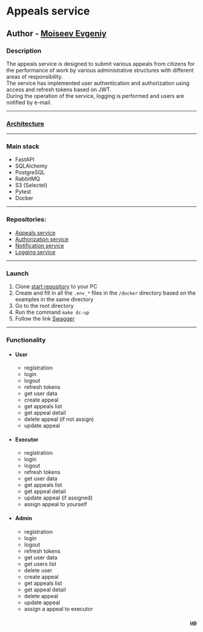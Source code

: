 <a name="readme-top"></a>

# Appeals service
## Author - [Moiseev Evgeniy](https://github.com/Moiseev-Evgeniy)

### Description
The appeals service is designed to submit various appeals from citizens for the performance of work by various administrative structures with different areas of responsibility.<br>
The service has implemented user authentication and authorization using access and refresh tokens based on JWT.<br>
During the operation of the service, logging is performed and users are notified by e-mail.
_______________________________________________________________________________________
### [Architecture](https://github.com/Appeals-service/start/blob/main/architecture/schema.png)
_______________________________________________________________________________________
### Main stack
- FastAPI
- SQLAlchemy
- PostgreSQL
- RabbitMQ
- S3 (Selectel)
- Pytest
- Docker
_______________________________________________________________________________________
### Repositories:<br>
- [Appeals service](https://github.com/Appeals-service/Appeals_service)
- [Authorization service](https://github.com/Appeals-service/Authorization_service)
- [Notification service](https://github.com/Appeals-service/Notification_service)
- [Logging service](https://github.com/Appeals-service/Logging_service)
_______________________________________________________________________________________
### Launch<br>
1. Clone [start repository](https://github.com/Appeals-service/start) to your PC
2. Create and fill in all the `.env_*` files in the `/docker` directory based on the examples in the same directory
3. Go to the root directory
4. Run the command `make dc-up`
5. Follow the link [Swagger](http://127.0.0.1:8000/docs)
_______________________________________________________________________________________
### Functionality<br>
  - #### User
    - registration
    - login
    - logout
    - refresh tokens
    - get user data
    - create appeal
    - get appeals list
    - get appeal detail
    - delete appeal (if not assign)
    - update appeal
  - #### Executor
    - registration
    - login
    - logout
    - refresh tokens
    - get user data
    - get appeals list
    - get appeal detail
    - update appeal (if assigned)
    - assign appeal to yourself
  - #### Admin
    - registration
    - login
    - logout
    - refresh tokens
    - get user data
    - get users list
    - delete user
    - create appeal
    - get appeals list
    - get appeal detail
    - delete appeal
    - update appeal
    - assign a appeal to executor

#### <p align="right"><a href="#readme-top">up</a></p>
